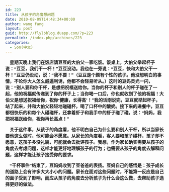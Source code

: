 ```yaml
---
id: 223
title: 从孩子的角度想问题
date: 2010-08-09T14:48:34+00:00
author: wang fang
layout: post
guid: http://flylbblog.duapp.com/?p=223
permalink: /index.php/archives/223
categories:
  - Son(中文)
---
```

<span style="font-family: 楷体_GB2312;">   <strong> 星期天晚上我们在饭店请豆豆的大伯父一家吃饭。饭桌上，大伯父举起杯子说：“豆豆，我们干一杯！”豆豆没动。我也在一旁说：“豆豆，快和大伯父干一杯！”豆豆仍没动，说：“我不要！”（豆豆是个颇有个性的孩子。他没想明白的事情，不论你大人怎么威逼利诱，他都不会轻易听从。）这时的豆妈灵光一闪，说：“别人要和你干杯，是想把祝福送给你。当你的杯子和别人的杯子碰在了一起，他的祝福就传递到了你的杯子上；当你喝一口后，你也就收到了他的祝福！大伯父是想送祝福给你，祝你‘健康，长得高’！”我的话刚说完，豆豆就举起杯子，站了起来，并和大伯父轻轻地碰碰杯，喝了口杯中的酸奶。接下来的进餐中，豆豆都很快乐的和每个人碰碰杯，还拿着虾子和我手中的虾子碰了碰，说：“妈妈，我把祝福送给你，祝你再长高点！”</strong></span>

**<span style="font-family: 楷体_GB2312;">    关于这件事，从孩子的角度看，他不明白自己为什么要和别人干杯，所以当家长要他这么做时，他可能会不愿意。从家长的角度看，客人要和孩子碰杯，孩子却不愿意，这孩子多没礼貌，可能就会去批评孩子。我想，作为家长确实需要从孩子的角度去考虑问题，这样才能更好地理解孩子的行为；也需要从孩子的角度去解释问题，这样才能让孩子接受你的要求。</span>**

**<span style="font-family: 楷体_GB2312;">    “干杯事件”结束了，豆妈妈收到了豆爸爸的表扬。豆妈自己的感悟是：孩子成长的道路上会有许多大大小小的问题。家长在面对这些问题时，不能第一反应是自己的面子受到了影响，而应从孩子的角度去分析孩子为什么会这么做，去帮助孩子选择更好的做法。</span>**